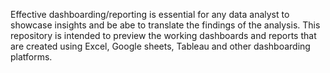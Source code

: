 Effective dashboarding/reporting is essential for any data analyst to showcase insights and be abe to translate the findings of the analysis.
This repository is intended to preview the working dashboards and reports that are created using Excel, Google sheets, Tableau and other dashboarding platforms.
